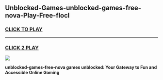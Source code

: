 
## Unblocked-Games-unblocked-games-free-nova-Play-Free-flocl
<h3>
<a href="https://premium76.site?title=unblocked-games-free-nova&ref=21A">CLICK TO PLAY</a></h3>
<hr>

<h3>
<a href="https://premium76.site?title=unblocked-games-free-nova&ref=21A">CLICK 2 PLAY</a>
  
</h3>

<a href="https://premium76.site?title=unblocked-games-free-nova&ref=21A"><img src="https://clearcache.store/games.png"></a>


**unblocked-games-free-nova games unblocked: Your Gateway to Fun and Accessible Online Gaming**
